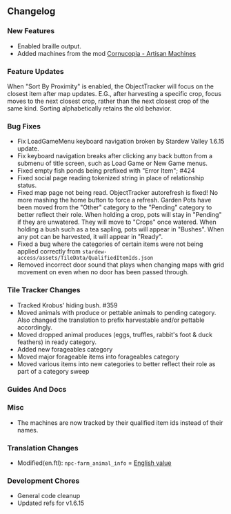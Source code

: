 ## Changelog

### New Features

- Enabled braille output.
- Added machines from the mod [Cornucopia - Artisan Machines](https://www.nexusmods.com/stardewvalley/mods/24842)

### Feature Updates

When "Sort By Proximity" is enabled, the ObjectTracker will focus on the closest item after map updates. E.G., after harvesting a specific crop, focus moves to the next closest crop, rather than the next closest crop of the same kind. Sorting alphabetically retains the old behavior.

### Bug Fixes

- Fix LoadGameMenu keyboard navigation broken by Stardew Valley 1.6.15 update.
- Fix keyboard navigation breaks after clicking any back button from a submenu of title screen, such as Load Game or New Game menus.
- Fixed empty fish ponds being prefixed with "Error Item"; #424
- Fixed social page reading tokenized string in place of relationship status.
- Fixed map page not being read.
ObjectTracker autorefresh is fixed! No more mashing the home button to force a refresh.
Garden Pots have been moved from the "Other" category to the "Pending" category to better reflect their role.
When holding a crop, pots will stay in "Pending" if they are unwatered. They will move to "Crops" once watered.
When holding a bush such as a tea sapling, pots will appear in "Bushes".
When any pot can be harvested, it will appear in "Ready".
- Fixed a bug where the categories of certain items were not being applied correctly from `stardew-access/assets/TileData/QualifiedItemIds.json`
- Removed incorrect door sound that plays when changing maps with grid movement on even when no door has been passed through.

### Tile Tracker Changes

- Tracked Krobus' hiding bush. #359
- Moved animals with produce or pettable animals to pending category. Also changed the translation to prefix harvestable and/or pettable accordingly.
- Moved dropped animal produces (eggs, truffles, rabbit's foot & duck feathers) in ready category.
- Added new forageables category
- Moved major forageable items into forageables category
- Moved various items into new categories to better reflect their role as part of a category sweep

### Guides And Docs


### Misc

- The machines are now tracked by their qualified item ids instead of their names.

### Translation Changes

- Modified(en.ftl): `npc-farm_animal_info` = [English value](https://github.com/khanshoaib3/stardew-access/blob/ad211b0ae16d7a3bf91eb822befb2660d28a1aea/stardew-access/i18n/en.ftl#L339-L360)

### Development Chores

- General code cleanup
- Updated refs for v1.6.15

